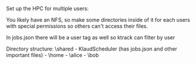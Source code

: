 Set up the HPC for multiple users:

You likely have an NFS, so make some directories inside of it for each users with special permissions so others can't access their files.

In jobs.json there will be a user tag as well so ktrack can filter by user

Directory structure:
\shared
	- KlaudScheduler (has jobs.json and other important files)
	- \home
		- \alice
		- \bob
